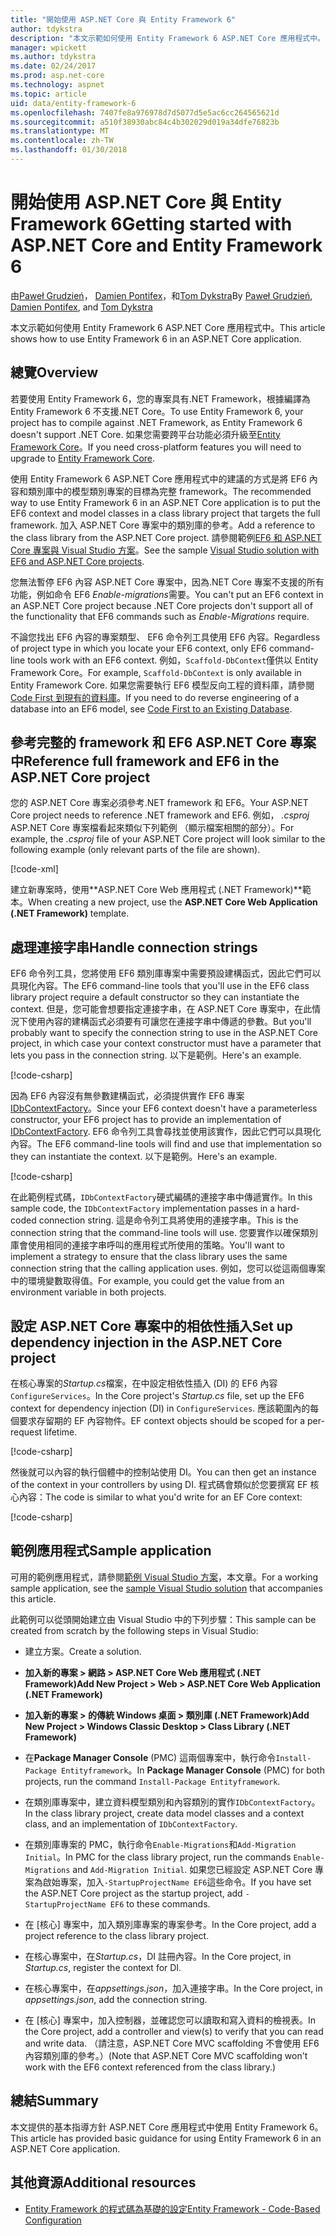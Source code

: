 ```yaml
---
title: "開始使用 ASP.NET Core 與 Entity Framework 6"
author: tdykstra
description: "本文示範如何使用 Entity Framework 6 ASP.NET Core 應用程式中。"
manager: wpickett
ms.author: tdykstra
ms.date: 02/24/2017
ms.prod: asp.net-core
ms.technology: aspnet
ms.topic: article
uid: data/entity-framework-6
ms.openlocfilehash: 7407fe8a976978d7d5077d5e5ac6cc264565621d
ms.sourcegitcommit: a510f38930abc84c4b302029d019a34dfe76823b
ms.translationtype: MT
ms.contentlocale: zh-TW
ms.lasthandoff: 01/30/2018
---
```

# <a name="getting-started-with-aspnet-core-and-entity-framework-6"></a><span data-ttu-id="21d09-103">開始使用 ASP.NET Core 與 Entity Framework 6</span><span class="sxs-lookup"><span data-stu-id="21d09-103">Getting started with ASP.NET Core and Entity Framework 6</span></span>

<span data-ttu-id="21d09-104">由[Paweł Grudzień](https://github.com/pgrudzien12)， [Damien Pontifex](https://github.com/DamienPontifex)，和[Tom Dykstra](https://github.com/tdykstra)</span><span class="sxs-lookup"><span data-stu-id="21d09-104">By [Paweł Grudzień](https://github.com/pgrudzien12), [Damien Pontifex](https://github.com/DamienPontifex), and [Tom Dykstra](https://github.com/tdykstra)</span></span>

<span data-ttu-id="21d09-105">本文示範如何使用 Entity Framework 6 ASP.NET Core 應用程式中。</span><span class="sxs-lookup"><span data-stu-id="21d09-105">This article shows how to use Entity Framework 6 in an ASP.NET Core application.</span></span>

## <a name="overview"></a><span data-ttu-id="21d09-106">總覽</span><span class="sxs-lookup"><span data-stu-id="21d09-106">Overview</span></span>

<span data-ttu-id="21d09-107">若要使用 Entity Framework 6，您的專案具有.NET Framework，根據編譯為 Entity Framework 6 不支援.NET Core。</span><span class="sxs-lookup"><span data-stu-id="21d09-107">To use Entity Framework 6, your project has to compile against .NET Framework, as Entity Framework 6 doesn't support .NET Core.</span></span> <span data-ttu-id="21d09-108">如果您需要跨平台功能必須升級至[Entity Framework Core](https://docs.microsoft.com/ef/)。</span><span class="sxs-lookup"><span data-stu-id="21d09-108">If you need cross-platform features you will need to upgrade to [Entity Framework Core](https://docs.microsoft.com/ef/).</span></span>

<span data-ttu-id="21d09-109">使用 Entity Framework 6 ASP.NET Core 應用程式中的建議的方式是將 EF6 內容和類別庫中的模型類別專案的目標為完整 framework。</span><span class="sxs-lookup"><span data-stu-id="21d09-109">The recommended way to use Entity Framework 6 in an ASP.NET Core application is to put the EF6 context and model classes in a class library project that targets the full framework.</span></span> <span data-ttu-id="21d09-110">加入 ASP.NET Core 專案中的類別庫的參考。</span><span class="sxs-lookup"><span data-stu-id="21d09-110">Add a reference to the class library from the ASP.NET Core project.</span></span> <span data-ttu-id="21d09-111">請參閱範例[EF6 和 ASP.NET Core 專案與 Visual Studio 方案](https://github.com/aspnet/Docs/tree/master/aspnetcore/data/entity-framework-6/sample/)。</span><span class="sxs-lookup"><span data-stu-id="21d09-111">See the sample [Visual Studio solution with EF6 and ASP.NET Core projects](https://github.com/aspnet/Docs/tree/master/aspnetcore/data/entity-framework-6/sample/).</span></span>

<span data-ttu-id="21d09-112">您無法暫停 EF6 內容 ASP.NET Core 專案中，因為.NET Core 專案不支援的所有功能，例如命令 EF6 *Enable-migrations*需要。</span><span class="sxs-lookup"><span data-stu-id="21d09-112">You can't put an EF6 context in an ASP.NET Core project because .NET Core projects don't support all of the functionality that EF6 commands such as *Enable-Migrations* require.</span></span>

<span data-ttu-id="21d09-113">不論您找出 EF6 內容的專案類型、 EF6 命令列工具使用 EF6 內容。</span><span class="sxs-lookup"><span data-stu-id="21d09-113">Regardless of project type in which you locate your EF6 context, only EF6 command-line tools work with an EF6 context.</span></span> <span data-ttu-id="21d09-114">例如，`Scaffold-DbContext`僅供以 Entity Framework Core。</span><span class="sxs-lookup"><span data-stu-id="21d09-114">For example, `Scaffold-DbContext` is only available in Entity Framework Core.</span></span> <span data-ttu-id="21d09-115">如果您需要執行 EF6 模型反向工程的資料庫，請參閱[Code First 到現有的資料庫](https://msdn.microsoft.com/jj200620)。</span><span class="sxs-lookup"><span data-stu-id="21d09-115">If you need to do reverse engineering of a database into an EF6 model, see [Code First to an Existing Database](https://msdn.microsoft.com/jj200620).</span></span>

## <a name="reference-full-framework-and-ef6-in-the-aspnet-core-project"></a><span data-ttu-id="21d09-116">參考完整的 framework 和 EF6 ASP.NET Core 專案中</span><span class="sxs-lookup"><span data-stu-id="21d09-116">Reference full framework and EF6 in the ASP.NET Core project</span></span>

<span data-ttu-id="21d09-117">您的 ASP.NET Core 專案必須參考.NET framework 和 EF6。</span><span class="sxs-lookup"><span data-stu-id="21d09-117">Your ASP.NET Core project needs to reference .NET framework and EF6.</span></span> <span data-ttu-id="21d09-118">例如， *.csproj* ASP.NET Core 專案檔看起來類似下列範例 （顯示檔案相關的部分）。</span><span class="sxs-lookup"><span data-stu-id="21d09-118">For example, the *.csproj* file of your ASP.NET Core project will look similar to the following example (only relevant parts of the file are shown).</span></span>

[!code-xml[](entity-framework-6/sample/MVCCore/MVCCore.csproj?range=3-9&highlight=2)]

<span data-ttu-id="21d09-119">建立新專案時，使用**ASP.NET Core Web 應用程式 (.NET Framework)**範本。</span><span class="sxs-lookup"><span data-stu-id="21d09-119">When creating a new project, use the **ASP.NET Core Web Application (.NET Framework)** template.</span></span>

## <a name="handle-connection-strings"></a><span data-ttu-id="21d09-120">處理連接字串</span><span class="sxs-lookup"><span data-stu-id="21d09-120">Handle connection strings</span></span>

<span data-ttu-id="21d09-121">EF6 命令列工具，您將使用 EF6 類別庫專案中需要預設建構函式，因此它們可以具現化內容。</span><span class="sxs-lookup"><span data-stu-id="21d09-121">The EF6 command-line tools that you'll use in the EF6 class library project require a default constructor so they can instantiate the context.</span></span> <span data-ttu-id="21d09-122">但是，您可能會想要指定連接字串，在 ASP.NET Core 專案中，在此情況下使用內容的建構函式必須要有可讓您在連接字串中傳遞的參數。</span><span class="sxs-lookup"><span data-stu-id="21d09-122">But you'll probably want to specify the connection string to use in the ASP.NET Core project, in which case your context constructor must have a parameter that lets you pass in the connection string.</span></span> <span data-ttu-id="21d09-123">以下是範例。</span><span class="sxs-lookup"><span data-stu-id="21d09-123">Here's an example.</span></span>

[!code-csharp[](entity-framework-6/sample/EF6/SchoolContext.cs?name=snippet_Constructor)]

<span data-ttu-id="21d09-124">因為 EF6 內容沒有無參數建構函式，必須提供實作 EF6 專案[IDbContextFactory](https://msdn.microsoft.com/library/hh506876)。</span><span class="sxs-lookup"><span data-stu-id="21d09-124">Since your EF6 context doesn't have a parameterless constructor, your EF6 project has to provide an implementation of [IDbContextFactory](https://msdn.microsoft.com/library/hh506876).</span></span> <span data-ttu-id="21d09-125">EF6 命令列工具會尋找並使用該實作，因此它們可以具現化內容。</span><span class="sxs-lookup"><span data-stu-id="21d09-125">The EF6 command-line tools will find and use that implementation so they can instantiate the context.</span></span> <span data-ttu-id="21d09-126">以下是範例。</span><span class="sxs-lookup"><span data-stu-id="21d09-126">Here's an example.</span></span>

[!code-csharp[](entity-framework-6/sample/EF6/SchoolContextFactory.cs?name=snippet_IDbContextFactory)]

<span data-ttu-id="21d09-127">在此範例程式碼，`IDbContextFactory`硬式編碼的連接字串中傳遞實作。</span><span class="sxs-lookup"><span data-stu-id="21d09-127">In this sample code, the `IDbContextFactory` implementation passes in a hard-coded connection string.</span></span> <span data-ttu-id="21d09-128">這是命令列工具將使用的連接字串。</span><span class="sxs-lookup"><span data-stu-id="21d09-128">This is the connection string that the command-line tools will use.</span></span> <span data-ttu-id="21d09-129">您要實作以確保類別庫會使用相同的連接字串呼叫的應用程式所使用的策略。</span><span class="sxs-lookup"><span data-stu-id="21d09-129">You'll want to implement a strategy to ensure that the class library uses the same connection string that the calling application uses.</span></span> <span data-ttu-id="21d09-130">例如，您可以從這兩個專案中的環境變數取得值。</span><span class="sxs-lookup"><span data-stu-id="21d09-130">For example, you could get the value from an environment variable in both projects.</span></span>

## <a name="set-up-dependency-injection-in-the-aspnet-core-project"></a><span data-ttu-id="21d09-131">設定 ASP.NET Core 專案中的相依性插入</span><span class="sxs-lookup"><span data-stu-id="21d09-131">Set up dependency injection in the ASP.NET Core project</span></span>

<span data-ttu-id="21d09-132">在核心專案的*Startup.cs*檔案，在中設定相依性插入 (DI) 的 EF6 內容`ConfigureServices`。</span><span class="sxs-lookup"><span data-stu-id="21d09-132">In the Core project's *Startup.cs* file, set up the EF6 context for dependency injection (DI) in `ConfigureServices`.</span></span> <span data-ttu-id="21d09-133">應該範圍內的每個要求存留期的 EF 內容物件。</span><span class="sxs-lookup"><span data-stu-id="21d09-133">EF context objects should be scoped for a per-request lifetime.</span></span>

[!code-csharp[](entity-framework-6/sample/MVCCore/Startup.cs?name=snippet_ConfigureServices&highlight=5)]

<span data-ttu-id="21d09-134">然後就可以內容的執行個體中的控制站使用 DI。</span><span class="sxs-lookup"><span data-stu-id="21d09-134">You can then get an instance of the context in your controllers by using DI.</span></span> <span data-ttu-id="21d09-135">程式碼會類似於您要撰寫 EF 核心內容：</span><span class="sxs-lookup"><span data-stu-id="21d09-135">The code is similar to what you'd write for an EF Core context:</span></span>

[!code-csharp[](entity-framework-6/sample/MVCCore/Controllers/StudentsController.cs?name=snippet_ContextInController)]

## <a name="sample-application"></a><span data-ttu-id="21d09-136">範例應用程式</span><span class="sxs-lookup"><span data-stu-id="21d09-136">Sample application</span></span>

<span data-ttu-id="21d09-137">可用的範例應用程式，請參閱[範例 Visual Studio 方案](https://github.com/aspnet/Docs/tree/master/aspnetcore/data/entity-framework-6/sample/)，本文章。</span><span class="sxs-lookup"><span data-stu-id="21d09-137">For a working sample application, see the [sample Visual Studio solution](https://github.com/aspnet/Docs/tree/master/aspnetcore/data/entity-framework-6/sample/) that accompanies this article.</span></span>

<span data-ttu-id="21d09-138">此範例可以從頭開始建立由 Visual Studio 中的下列步驟：</span><span class="sxs-lookup"><span data-stu-id="21d09-138">This sample can be created from scratch by the following steps in Visual Studio:</span></span>

* <span data-ttu-id="21d09-139">建立方案。</span><span class="sxs-lookup"><span data-stu-id="21d09-139">Create a solution.</span></span>

* <span data-ttu-id="21d09-140">**加入新的專案 > 網路 > ASP.NET Core Web 應用程式 (.NET Framework)**</span><span class="sxs-lookup"><span data-stu-id="21d09-140">**Add New Project > Web > ASP.NET Core Web Application (.NET Framework)**</span></span>

* <span data-ttu-id="21d09-141">**加入新的專案 > 的傳統 Windows 桌面 > 類別庫 (.NET Framework)**</span><span class="sxs-lookup"><span data-stu-id="21d09-141">**Add New Project > Windows Classic Desktop > Class Library (.NET Framework)**</span></span>

* <span data-ttu-id="21d09-142">在**Package Manager Console** (PMC) 這兩個專案中，執行命令`Install-Package Entityframework`。</span><span class="sxs-lookup"><span data-stu-id="21d09-142">In **Package Manager Console** (PMC) for both projects, run the command `Install-Package Entityframework`.</span></span>

* <span data-ttu-id="21d09-143">在類別庫專案中，建立資料模型類別和內容類別的實作`IDbContextFactory`。</span><span class="sxs-lookup"><span data-stu-id="21d09-143">In the class library project, create data model classes and a context class, and an implementation of `IDbContextFactory`.</span></span>

* <span data-ttu-id="21d09-144">在類別庫專案的 PMC，執行命令`Enable-Migrations`和`Add-Migration Initial`。</span><span class="sxs-lookup"><span data-stu-id="21d09-144">In PMC for the class library project, run the commands `Enable-Migrations` and `Add-Migration Initial`.</span></span> <span data-ttu-id="21d09-145">如果您已經設定 ASP.NET Core 專案為啟始專案，加入`-StartupProjectName EF6`這些命令。</span><span class="sxs-lookup"><span data-stu-id="21d09-145">If you have set the ASP.NET Core project as the startup project, add `-StartupProjectName EF6` to these commands.</span></span>

* <span data-ttu-id="21d09-146">在 [核心] 專案中，加入類別庫專案的專案參考。</span><span class="sxs-lookup"><span data-stu-id="21d09-146">In the Core project, add a project reference to the class library project.</span></span>

* <span data-ttu-id="21d09-147">在核心專案中，在*Startup.cs*，DI 註冊內容。</span><span class="sxs-lookup"><span data-stu-id="21d09-147">In the Core project, in *Startup.cs*, register the context for DI.</span></span>

* <span data-ttu-id="21d09-148">在核心專案中，在*appsettings.json*，加入連接字串。</span><span class="sxs-lookup"><span data-stu-id="21d09-148">In the Core project, in *appsettings.json*, add the connection string.</span></span>

* <span data-ttu-id="21d09-149">在 [核心] 專案中，加入控制器，並確認您可以讀取和寫入資料的檢視表。</span><span class="sxs-lookup"><span data-stu-id="21d09-149">In the Core project, add a controller and view(s) to verify that you can read and write data.</span></span> <span data-ttu-id="21d09-150">（請注意，ASP.NET Core MVC scaffolding 不會使用 EF6 內容類別庫的參考。）</span><span class="sxs-lookup"><span data-stu-id="21d09-150">(Note that ASP.NET Core MVC scaffolding won't work with the EF6 context referenced from the class library.)</span></span>

## <a name="summary"></a><span data-ttu-id="21d09-151">總結</span><span class="sxs-lookup"><span data-stu-id="21d09-151">Summary</span></span>

<span data-ttu-id="21d09-152">本文提供的基本指導方針 ASP.NET Core 應用程式中使用 Entity Framework 6。</span><span class="sxs-lookup"><span data-stu-id="21d09-152">This article has provided basic guidance for using Entity Framework 6 in an ASP.NET Core application.</span></span>

## <a name="additional-resources"></a><span data-ttu-id="21d09-153">其他資源</span><span class="sxs-lookup"><span data-stu-id="21d09-153">Additional resources</span></span>

* [<span data-ttu-id="21d09-154">Entity Framework 的程式碼為基礎的設定</span><span class="sxs-lookup"><span data-stu-id="21d09-154">Entity Framework - Code-Based Configuration</span></span>](https://msdn.microsoft.com/data/jj680699.aspx)

